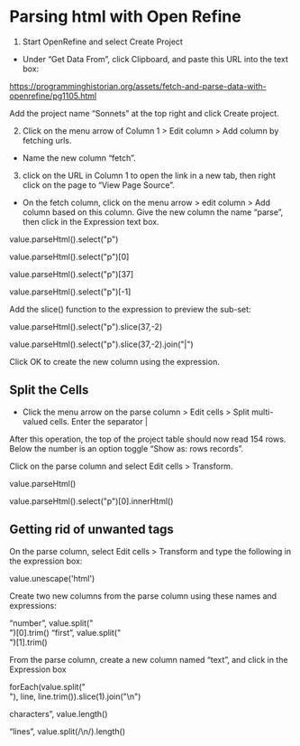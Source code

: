 # Parsing html with Open Refine

1) Start OpenRefine and select Create Project


* Under “Get Data From”, click Clipboard, and paste this URL into the text box:

https://programminghistorian.org/assets/fetch-and-parse-data-with-openrefine/pg1105.html

Add the project name “Sonnets” at the top right and click Create project. 

2) Click on the menu arrow of Column 1 > Edit column > Add column by fetching urls.

* Name the new column “fetch”. 

3) click on the URL in Column 1 to open the link in a new tab, then right click on the page to “View Page Source”.

* On the fetch column, click on the menu arrow > edit column > Add column based on this column. 
Give the new column the name “parse”, then click in the Expression text box.

value.parseHtml().select("p")

value.parseHtml().select("p")[0]

value.parseHtml().select("p")[37]

value.parseHtml().select("p")[-1]

Add the slice() function to the expression to preview the sub-set: 

value.parseHtml().select("p").slice(37,-2)

value.parseHtml().select("p").slice(37,-2).join("|")

Click OK to create the new column using the expression.

## Split the Cells

* Click the menu arrow on the parse column > Edit cells > Split multi-valued cells. Enter the separator |

After this operation, the top of the project table should now read 154 rows. 
Below the number is an option toggle “Show as: rows records”.

Click on the parse column and select Edit cells > Transform. 

value.parseHtml()

value.parseHtml().select("p")[0].innerHtml()

## Getting rid of unwanted tags

On the parse column, select Edit cells > Transform and type the following in the expression box:

value.unescape('html')

Create two new columns from the parse column using these names and expressions:

“number”, value.split("<br />")[0].trim()
“first”, value.split("<br />")[1].trim()


From the parse column, create a new column named “text”, and click in the Expression box

forEach(value.split("<br />"), line, line.trim()).slice(1).join("\n")

characters”, value.length()

“lines”, value.split(/\n/).length()
